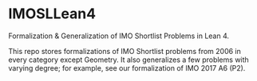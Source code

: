 # IMOSLLean4

Formalization & Generalization of IMO Shortlist Problems in Lean 4.

This repo stores formalizations of IMO Shortlist problems from 2006 in every category except Geometry.
It also generalizes a few problems with varying degree; for example, see our formalization of IMO 2017 A6 (P2).

